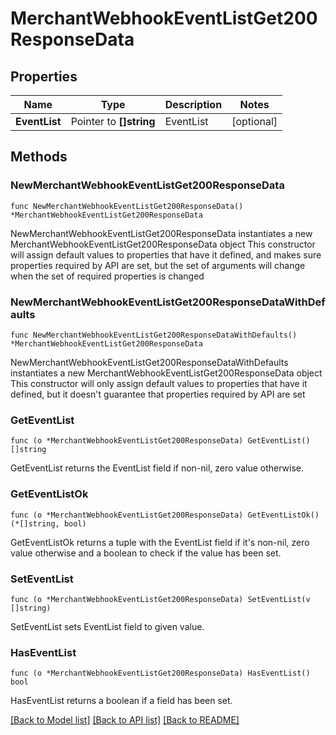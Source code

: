 # MerchantWebhookEventListGet200ResponseData

## Properties

Name | Type | Description | Notes
------------ | ------------- | ------------- | -------------
**EventList** | Pointer to **[]string** | EventList | [optional] 

## Methods

### NewMerchantWebhookEventListGet200ResponseData

`func NewMerchantWebhookEventListGet200ResponseData() *MerchantWebhookEventListGet200ResponseData`

NewMerchantWebhookEventListGet200ResponseData instantiates a new MerchantWebhookEventListGet200ResponseData object
This constructor will assign default values to properties that have it defined,
and makes sure properties required by API are set, but the set of arguments
will change when the set of required properties is changed

### NewMerchantWebhookEventListGet200ResponseDataWithDefaults

`func NewMerchantWebhookEventListGet200ResponseDataWithDefaults() *MerchantWebhookEventListGet200ResponseData`

NewMerchantWebhookEventListGet200ResponseDataWithDefaults instantiates a new MerchantWebhookEventListGet200ResponseData object
This constructor will only assign default values to properties that have it defined,
but it doesn't guarantee that properties required by API are set

### GetEventList

`func (o *MerchantWebhookEventListGet200ResponseData) GetEventList() []string`

GetEventList returns the EventList field if non-nil, zero value otherwise.

### GetEventListOk

`func (o *MerchantWebhookEventListGet200ResponseData) GetEventListOk() (*[]string, bool)`

GetEventListOk returns a tuple with the EventList field if it's non-nil, zero value otherwise
and a boolean to check if the value has been set.

### SetEventList

`func (o *MerchantWebhookEventListGet200ResponseData) SetEventList(v []string)`

SetEventList sets EventList field to given value.

### HasEventList

`func (o *MerchantWebhookEventListGet200ResponseData) HasEventList() bool`

HasEventList returns a boolean if a field has been set.


[[Back to Model list]](../README.md#documentation-for-models) [[Back to API list]](../README.md#documentation-for-api-endpoints) [[Back to README]](../README.md)


